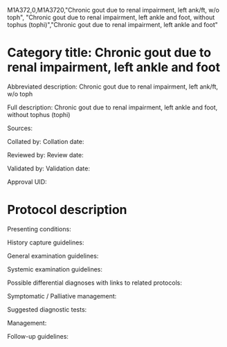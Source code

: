 M1A372,0,M1A3720,"Chronic gout due to renal impairment, left ank/ft, w/o toph", "Chronic gout due to renal impairment, left ankle and foot, without tophus (tophi)","Chronic gout due to renal impairment, left ankle and foot"
# Category title: Chronic gout due to renal impairment, left ankle and foot

Abbreviated description: Chronic gout due to renal impairment, left ank/ft, w/o toph

Full description: Chronic gout due to renal impairment, left ankle and foot, without tophus (tophi)

Sources:

Collated by:
Collation date:

Reviewed by:
Review date:

Validated by:
Validation date:

Approval UID:

# Protocol description

Presenting conditions:

History capture guidelines:

General examination guidelines:

Systemic examination guidelines:

Possible differential diagnoses with links to related protocols:

Symptomatic / Palliative management:

Suggested diagnostic tests:

Management:

Follow-up guidelines:
